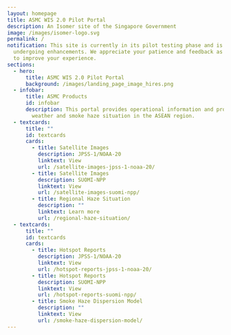 ```yaml
---
layout: homepage
title: ASMC WIS 2.0 Pilot Portal
description: An Isomer site of the Singapore Government
image: /images/isomer-logo.svg
permalink: /
notification: This site is currently in its pilot testing phase and is still
  undergoing enhancements. We appreciate your patience and feedback as we work
  to improve your experience.
sections:
  - hero:
      title: ASMC WIS 2.0 Pilot Portal
      background: /images/landing_page_image_hires.png
  - infobar:
      title: ASMC Products
      id: infobar
      description: This portal provides operational information and products on the
        weather and smoke haze situation in the ASEAN region.
  - textcards:
      title: ""
      id: textcards
      cards:
        - title: Satellite Images
          description: JPSS-1/NOAA-20
          linktext: View
          url: /satellite-images-jpss-1-noaa-20/
        - title: Satellite Images
          description: SUOMI-NPP
          linktext: View
          url: /satellite-images-suomi-npp/
        - title: Regional Haze Situation
          description: ""
          linktext: Learn more
          url: /regional-haze-situation/
  - textcards:
      title: ""
      id: textcards
      cards:
        - title: Hotspot Reports
          description: JPSS-1/NOAA-20
          linktext: View
          url: /hotspot-reports-jpss-1-noaa-20/
        - title: Hotspot Reports
          description: SUOMI-NPP
          linktext: View
          url: /hotspot-reports-suomi-npp/
        - title: Smoke Haze Dispersion Model
          description: ""
          linktext: View
          url: /smoke-haze-dispersion-model/
---
```

